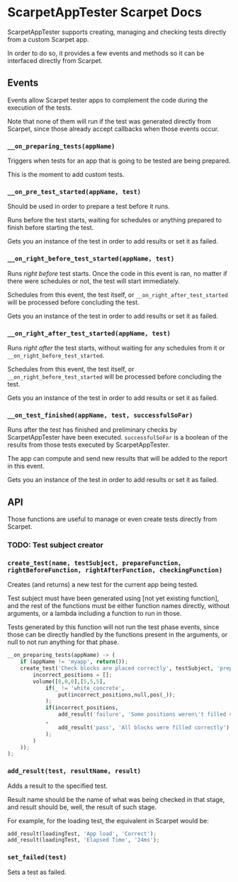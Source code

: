 # ScarpetAppTester Scarpet Docs
ScarpetAppTester supports creating, managing and checking tests directly from a custom Scarpet app.

In order to do so, it provides a few events and methods so it can be interfaced directly from Scarpet.

## Events

Events allow Scarpet tester apps to complement the code during the execution of the tests.

Note that none of them will run if the test was generated directly from Scarpet, since those already accept callbacks
when those events occur.

### `__on_preparing_tests(appName)`

Triggers when tests for an app that is going to be tested are being prepared.

This is the moment to add custom tests.

### `__on_pre_test_started(appName, test)`

Should be used in order to prepare a test before it runs.

Runs before the test starts, waiting for schedules or anything prepared to finish before starting the test.

Gets you an instance of the test in order to add results or set it as failed.

### `__on_right_before_test_started(appName, test)` 

Runs _right before_ test starts. Once the code in this event is ran, no matter if there were schedules or not, the test
will start immediately.

Schedules from this event, the test itself, or `__on_right_after_test_started` will be processed before concluding the test.

Gets you an instance of the test in order to add results or set it as failed.

### `__on_right_after_test_started(appName, test)`

Runs _right after_ the test starts, without waiting for any schedules from it or `__on_right_before_test_started`.

Schedules from this event, the test itself, or `__on_right_before_test_started` will be processed before concluding the test.

Gets you an instance of the test in order to add results or set it as failed.

### `__on_test_finished(appName, test, successfulSoFar)`

Runs after the test has finished and preliminary checks by ScarpetAppTester have been executed. `successfulSoFar` is a boolean of the results from
those tests executed by ScarpetAppTester.

The app can compute and send new results that will be added to the report in this event.

Gets you an instance of the test in order to add results or set it as failed.

## API

Those functions are useful to manage or even create tests directly from Scarpet.

### TODO: Test subject creator

### `create_test(name, testSubject, prepareFunction, rightBeforeFunction, rightAfterFunction, checkingFunction)`

Creates (and returns) a new test for the current app being tested.

Test subject must have been generated using [not yet existing function], and the rest of the functions must be either function names directly,
without arguments, or a lambda including a function to run in those.

Tests generated by this function will not run the test phase events, since those can be directly handled by the functions present in the arguments, or
null to not run anything for that phase.
```py
__on_preparing_tests(appName) -> (
	if (appName != 'myapp', return());
	create_test('Check blocks are placed correctly', testSubject, 'prepare_check_blocks', null, null, _() -> (
		incorrect_positions = [];
	    volume([0,0,0],[5,5,5],
    		if(_ != 'white_concrete',
	    		put(incorrect_positions,null,pos(_));
    		);
    		if(incorrect_positions,
    			add_result('failure', 'Some positions weren\'t filled correctly'+incorrect_positions); //FIXME new syntax
	    	,
    			add_result('pass', 'All blocks were filled correctly');
    		);
	    )
	));
);
```

### `add_result(test, resultName, result)`

Adds a result to the specified test.

Result name should be the name of what was being checked in that stage, and result should be, well, the result of such stage.

For example, for the loading test, the equivalent in Scarpet would be:

```py
add_result(loadingTest, 'App load', 'Correct');
add_result(loadingTest, 'Elapsed Time', '24ms');
```

### `set_failed(test)`

Sets a test as failed.
